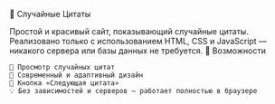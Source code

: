 🌟 Случайные Цитаты

Простой и красивый сайт, показывающий случайные цитаты. Реализовано только с использованием HTML, CSS и JavaScript — никакого сервера или базы данных не требуется.
🚀 Возможности

    📜 Просмотр случайных цитат
    🎨 Современный и адаптивный дизайн
    🔁 Кнопка «Следующая цитата»
    💡 Без зависимостей и серверов — работает полностью в браузере
